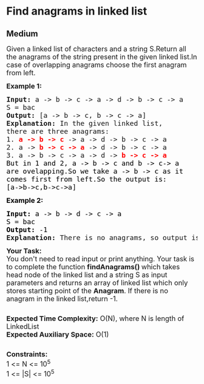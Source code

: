 # Find anagrams in linked list
## Medium
<div class="problems_problem_content__Xm_eO"><p><span style="font-size:18px">Given a linked list of characters and a string S.Return all the anagrams of the string present in the given linked list.In case of overlapping anagrams choose the first anagram from left.</span></p>

<p><span style="font-size:18px"><strong>Example 1:</strong></span></p>

<pre><span style="font-size:18px"><strong>Input: </strong>a -&gt; b -&gt; c -&gt; a -&gt; d -&gt; b -&gt; c -&gt; a</span>
<span style="font-size:18px">S = bac<strong>
Output: </strong>[a -&gt; b -&gt; c, b -&gt; c -&gt; a]</span><span style="font-size:18px"><strong>
Explanation: </strong>In the given linked list,
there are three anagrams: 
1. <strong><span style="color: rgb(255, 0, 0); --darkreader-inline-color:#ff1a1a;" data-darkreader-inline-color="">a -&gt; b -&gt; c</span></strong> -&gt; a -&gt; d -&gt; b -&gt; c -&gt; a
2. a -&gt; <strong><span style="color: rgb(255, 0, 0); --darkreader-inline-color:#ff1a1a;" data-darkreader-inline-color="">b -&gt; c -&gt; a</span></strong> -&gt; d -&gt; b -&gt; c -&gt; a
3. a -&gt; b -&gt; c -&gt; a -&gt; d -&gt; <strong><span style="color: rgb(255, 0, 0); --darkreader-inline-color:#ff1a1a;" data-darkreader-inline-color="">b -&gt; c -&gt; a
</span></strong><span style="color: rgb(0, 0, 0); --darkreader-inline-color:#e8e6e3;" data-darkreader-inline-color="">But in 1 and 2, a -&gt; b -&gt; c and b -&gt; c-&gt; a
are ovelapping.So we take a -&gt; b -&gt; c as it
comes first from left.So the output is:
[a-&gt;b-&gt;c,b-&gt;c-&gt;a]</span></span></pre>

<p><strong><span style="font-size:18px"><span style="color: rgb(0, 0, 0); --darkreader-inline-color:#e8e6e3;" data-darkreader-inline-color="">Example 2:</span></span></strong></p>

<pre><strong><span style="font-size:18px"><span style="color: rgb(0, 0, 0); --darkreader-inline-color:#e8e6e3;" data-darkreader-inline-color="">Input: </span></span></strong><span style="font-size:18px"><span style="color: rgb(0, 0, 0); --darkreader-inline-color:#e8e6e3;" data-darkreader-inline-color="">a -&gt; b -&gt; d -&gt; c -&gt; a</span></span><strong><span style="font-size:18px"><span style="color: rgb(0, 0, 0); --darkreader-inline-color:#e8e6e3;" data-darkreader-inline-color="">
</span></span></strong><span style="font-size:18px"><span style="color: rgb(0, 0, 0); --darkreader-inline-color:#e8e6e3;" data-darkreader-inline-color="">S = bac</span></span><strong><span style="font-size:18px"><span style="color: rgb(0, 0, 0); --darkreader-inline-color:#e8e6e3;" data-darkreader-inline-color="">
Output: </span></span></strong><span style="font-size:18px"><span style="color: rgb(0, 0, 0); --darkreader-inline-color:#e8e6e3;" data-darkreader-inline-color="">-1</span><strong> 
Explanation: </strong>There is no anagrams, so output is -1</span></pre>

<p><span style="font-size:18px"><strong>Your Task:</strong><br>
You don't need to read input or print anything. Your task is to complete the function&nbsp;<strong>findAnagrams()&nbsp;</strong>which takes head node of the linked list and a string S as input parameters and returns an array of linked list which only stores starting point of the <strong>Anagram</strong>. If there is no anagram in the linked list,return -1.</span></p>

<p><br>
<span style="font-size:18px"><strong>Expected Time Complexity:</strong>&nbsp;O(N), where N is length of LinkedList<br>
<strong>Expected Auxiliary Space:</strong>&nbsp;O(1)</span></p>

<p><br>
<span style="font-size:18px"><strong>Constraints:</strong><br>
1 &lt;= N&nbsp;&lt;= 10<sup>5</sup><br>
1 &lt;= |S|&nbsp;&lt;= 10<sup>5</sup></span></p>

<p>&nbsp;</p>
</div>